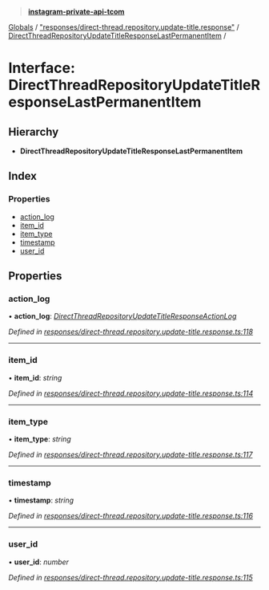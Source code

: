 > **[instagram-private-api-tcom](../README.md)**

[Globals](../README.md) / ["responses/direct-thread.repository.update-title.response"](../modules/_responses_direct_thread_repository_update_title_response_.md) / [DirectThreadRepositoryUpdateTitleResponseLastPermanentItem](_responses_direct_thread_repository_update_title_response_.directthreadrepositoryupdatetitleresponselastpermanentitem.md) /

# Interface: DirectThreadRepositoryUpdateTitleResponseLastPermanentItem

## Hierarchy

* **DirectThreadRepositoryUpdateTitleResponseLastPermanentItem**

## Index

### Properties

* [action_log](_responses_direct_thread_repository_update_title_response_.directthreadrepositoryupdatetitleresponselastpermanentitem.md#action_log)
* [item_id](_responses_direct_thread_repository_update_title_response_.directthreadrepositoryupdatetitleresponselastpermanentitem.md#item_id)
* [item_type](_responses_direct_thread_repository_update_title_response_.directthreadrepositoryupdatetitleresponselastpermanentitem.md#item_type)
* [timestamp](_responses_direct_thread_repository_update_title_response_.directthreadrepositoryupdatetitleresponselastpermanentitem.md#timestamp)
* [user_id](_responses_direct_thread_repository_update_title_response_.directthreadrepositoryupdatetitleresponselastpermanentitem.md#user_id)

## Properties

###  action_log

• **action_log**: *[DirectThreadRepositoryUpdateTitleResponseActionLog](_responses_direct_thread_repository_update_title_response_.directthreadrepositoryupdatetitleresponseactionlog.md)*

*Defined in [responses/direct-thread.repository.update-title.response.ts:118](https://github.com/cuonglnhust/instagram-private-api-tcom/blob/3e16058/src/responses/direct-thread.repository.update-title.response.ts#L118)*

___

###  item_id

• **item_id**: *string*

*Defined in [responses/direct-thread.repository.update-title.response.ts:114](https://github.com/cuonglnhust/instagram-private-api-tcom/blob/3e16058/src/responses/direct-thread.repository.update-title.response.ts#L114)*

___

###  item_type

• **item_type**: *string*

*Defined in [responses/direct-thread.repository.update-title.response.ts:117](https://github.com/cuonglnhust/instagram-private-api-tcom/blob/3e16058/src/responses/direct-thread.repository.update-title.response.ts#L117)*

___

###  timestamp

• **timestamp**: *string*

*Defined in [responses/direct-thread.repository.update-title.response.ts:116](https://github.com/cuonglnhust/instagram-private-api-tcom/blob/3e16058/src/responses/direct-thread.repository.update-title.response.ts#L116)*

___

###  user_id

• **user_id**: *number*

*Defined in [responses/direct-thread.repository.update-title.response.ts:115](https://github.com/cuonglnhust/instagram-private-api-tcom/blob/3e16058/src/responses/direct-thread.repository.update-title.response.ts#L115)*